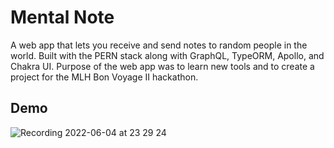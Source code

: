 # Mental Note
A web app that lets you receive and send notes to random people in the world. Built with the PERN stack along with GraphQL, TypeORM, Apollo, and Chakra UI. Purpose of the web app was to learn new tools and to create a project for the MLH Bon Voyage II hackathon.

## Demo
![Recording 2022-06-04 at 23 29 24](https://user-images.githubusercontent.com/48599206/172038515-96d4545e-0107-4ba2-b04e-0ba70fed6436.gif)
